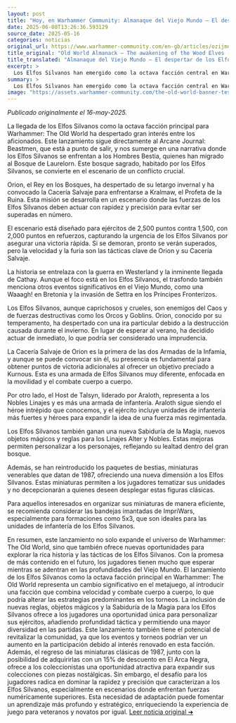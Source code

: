 ```yaml
---
layout: post
title: "Hoy, en Warhammer Community: Almanaque del Viejo Mundo – El despertar de los Elfos Silvanos - Comunidad Warhammer"
date: 2025-06-08T13:26:36.593129
source_date: 2025-05-16
categories: noticias
original_url: https://www.warhammer-community.com/en-gb/articles/ozijmoha/old-world-almanack-the-awakening-of-the-wood-elves/
title_original: "Old World Almanack – The awakening of the Wood Elves - Warhammer Community"
title_translated: "Almanaque del Viejo Mundo – El despertar de los Elfos Silvanos - Comunidad Warhammer"
excerpt: >
  Los Elfos Silvanos han emergido como la octava facción central en Warhammer: El Viejo Mundo, sorprendiendo a los Hombres Bestia con una trampa anticipada. En el corazón del bosque de Laurelorn, Orion ha despertado de su letargo invernal para liderar la Caza Salvaje contra Kralmaw, el Profeta de la Ruina. Con la ayuda de los Espíritus del Bosque, los Elfos Silvanos buscan una victoria rápida antes de que las fuerzas del Caos los superen en número. Este emocionante escenario promete intensas batallas y una narrativa rica que conecta con los eventos más amplios del Viejo Mundo. ¡No te pierdas este capítulo crucial en la saga de Warhammer!
summary: >
  Los Elfos Silvanos han emergido como la octava facción central en Warhammer: El Viejo Mundo, sorprendiendo a los Hombres Bestia con una trampa anticipada. En el corazón del bosque de Laurelorn, Orion ha despertado de su letargo invernal para liderar la Caza Salvaje contra Kralmaw, el Profeta de la Ruina. Con la ayuda de los Espíritus del Bosque, los Elfos Silvanos buscan una victoria rápida antes de que las fuerzas del Caos los superen en número. Este emocionante escenario promete intensas batallas y una narrativa rica que conecta con los eventos más amplios del Viejo Mundo. ¡No te pierdas este capítulo crucial en la saga de Warhammer!
image: "https://assets.warhammer-community.com/the-old-world-banner-test.jpg"
---
```


*Publicado originalmente el 16-may-2025.*

La llegada de los Elfos Silvanos como la octava facción principal para Warhammer: The Old World ha despertado gran interés entre los aficionados. Este lanzamiento sigue directamente al Arcane Journal: Beastmen, que está a punto de salir, y nos sumerge en una narrativa donde los Elfos Silvanos se enfrentan a los Hombres Bestia, quienes han migrado al Bosque de Laurelorn. Este bosque sagrado, habitado por los Elfos Silvanos, se convierte en el escenario de un conflicto crucial.

Orion, el Rey en los Bosques, ha despertado de su letargo invernal y ha convocado la Cacería Salvaje para enfrentarse a Kralmaw, el Profeta de la Ruina. Esta misión se desarrolla en un escenario donde las fuerzas de los Elfos Silvanos deben actuar con rapidez y precisión para evitar ser superadas en número.

El escenario está diseñado para ejércitos de 2,500 puntos contra 1,500, con 2,000 puntos en refuerzos, capturando la urgencia de los Elfos Silvanos por asegurar una victoria rápida. Si se demoran, pronto se verán superados, pero la velocidad y la furia son las tácticas clave de Orion y su Cacería Salvaje.

La historia se entrelaza con la guerra en Westerland y la inminente llegada de Cathay. Aunque el foco está en los Elfos Silvanos, el trasfondo también menciona otros eventos significativos en el Viejo Mundo, como una Waaagh! en Bretonia y la invasión de Settra en los Príncipes Fronterizos.

Los Elfos Silvanos, aunque caprichosos y crueles, son enemigos del Caos y de fuerzas destructivas como los Orcos y Goblins. Orion, conocido por su temperamento, ha despertado con una ira particular debido a la destrucción causada durante el invierno. En lugar de esperar al verano, ha decidido actuar de inmediato, lo que podría ser considerado una imprudencia.

La Cacería Salvaje de Orion es la primera de las dos Armadas de la Infamia, y aunque se puede convocar sin él, su presencia es fundamental para obtener puntos de victoria adicionales al ofrecer un objetivo preciado a Kurnous. Esta es una armada de Elfos Silvanos muy diferente, enfocada en la movilidad y el combate cuerpo a cuerpo.

Por otro lado, el Host de Talsyn, liderado por Araloth, representa a los Nobles Linajes y es más una armada de infantería. Araloth sigue siendo el héroe intrépido que conocemos, y el ejército incluye unidades de infantería más fuertes y héroes para expandir la idea de una fuerza más regimentada.

Los Elfos Silvanos también ganan una nueva Sabiduría de la Magia, nuevos objetos mágicos y reglas para los Linajes Alter y Nobles. Estas mejoras permiten personalizar a los personajes, reflejando su lealtad dentro del gran bosque.

Además, se han reintroducido los paquetes de bestias, miniaturas venerables que datan de 1987, ofreciendo una nueva dimensión a los Elfos Silvanos. Estas miniaturas permiten a los jugadores tematizar sus unidades y no decepcionarán a quienes deseen desplegar estas figuras clásicas.

Para aquellos interesados en organizar sus miniaturas de manera eficiente, se recomienda considerar las bandejas imantadas de ImpriWars, especialmente para formaciones como 5x3, que son ideales para las unidades de infantería de los Elfos Silvanos.

En resumen, este lanzamiento no solo expande el universo de Warhammer: The Old World, sino que también ofrece nuevas oportunidades para explorar la rica historia y las tácticas de los Elfos Silvanos. Con la promesa de más contenido en el futuro, los jugadores tienen mucho que esperar mientras se adentran en las profundidades del Viejo Mundo.
El lanzamiento de los Elfos Silvanos como la octava facción principal en Warhammer: The Old World representa un cambio significativo en el metajuego, al introducir una facción que combina velocidad y combate cuerpo a cuerpo, lo que podría alterar las estrategias predominantes en los torneos. La inclusión de nuevas reglas, objetos mágicos y la Sabiduría de la Magia para los Elfos Silvanos ofrece a los jugadores una oportunidad única para personalizar sus ejércitos, añadiendo profundidad táctica y permitiendo una mayor diversidad en las partidas. Este lanzamiento también tiene el potencial de revitalizar la comunidad, ya que los eventos y torneos podrían ver un aumento en la participación debido al interés renovado en esta facción. Además, el regreso de las miniaturas clásicas de 1987, junto con la posibilidad de adquirirlas con un 15% de descuento en El Arca Negra, ofrece a los coleccionistas una oportunidad atractiva para expandir sus colecciones con piezas nostálgicas. Sin embargo, el desafío para los jugadores radica en dominar la rapidez y precisión que caracterizan a los Elfos Silvanos, especialmente en escenarios donde enfrentan fuerzas numéricamente superiores. Esta necesidad de adaptación puede fomentar un aprendizaje más profundo y estratégico, enriqueciendo la experiencia de juego para veteranos y novatos por igual.
[Leer noticia original ➜](https://www.warhammer-community.com/en-gb/articles/ozijmoha/old-world-almanack-the-awakening-of-the-wood-elves/)
